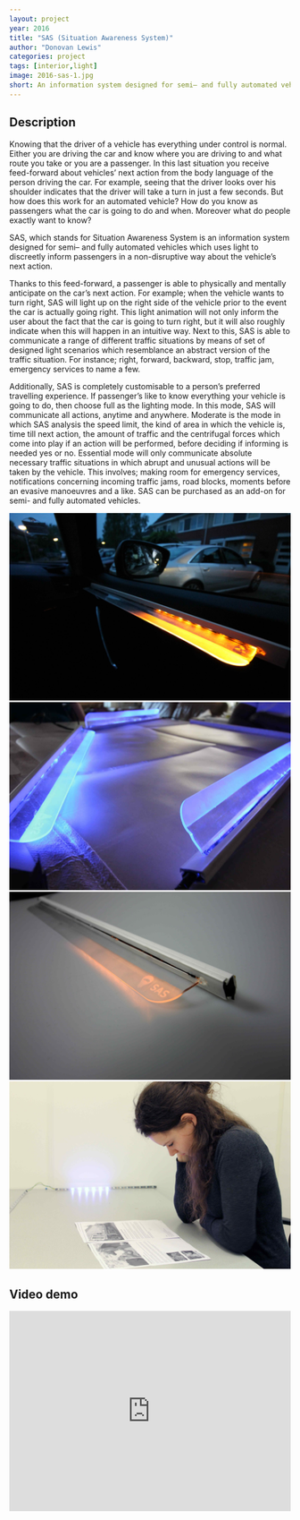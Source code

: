 ```yaml
---
layout: project
year: 2016
title: "SAS (Situation Awareness System)"
author: "Donovan Lewis"
categories: project
tags: [interior,light]
image: 2016-sas-1.jpg
short: An information system designed for semi– and fully automated vehicles which uses light to discreetly inform passengers in a non-disruptive way about the vehicle’s next action.
---
```


## Description
Knowing that the driver of a vehicle has everything under control is normal. Either you are driving the car and know where you are driving to and what route you take or you are a passenger. In this last situation you receive feed-forward about vehicles’ next action from the body language of the person driving the car. For example, seeing that the driver looks over his shoulder indicates that the driver will take a turn in just a few seconds. But how does this work for an automated vehicle? How do you know as passengers what the car is going to do and when. Moreover what do people exactly want to know?

SAS, which stands for Situation Awareness System is an information system designed for semi– and fully automated vehicles which uses light to discreetly inform passengers in a non-disruptive way about the vehicle’s next action.

Thanks to this feed-forward, a passenger is able to physically and mentally anticipate on the car’s next action. For example; when the vehicle wants to turn right, SAS will light up on the right side of the vehicle prior to the event the car is actually going right. This light animation will not only inform the user about the fact that the car is going to turn right, but it will also roughly indicate when this will happen in an intuitive way. Next to this, SAS is able to communicate a range of different traffic situations by means of set of designed light scenarios which resemblance an abstract version of the traffic situation. For instance; right, forward, backward, stop, traffic jam, emergency services to name a few.

Additionally, SAS is completely customisable to a person’s preferred travelling experience. If passenger’s like to know everything your vehicle is going to do, then choose full as the lighting mode. In this mode, SAS will communicate all actions, anytime and anywhere. Moderate is the mode in which SAS analysis the speed limit, the kind of area in which the vehicle is, time till next action, the amount of traffic and the centrifugal forces which come into play if an action will be performed, before deciding if informing is needed yes or no. Essential mode will only communicate absolute necessary traffic situations in which abrupt and unusual actions will be taken by the vehicle. This involves; making room for emergency services, notifications concerning incoming traffic jams, road blocks, moments before an evasive manoeuvres and a like. SAS can be purchased as an add-on for semi- and fully automated vehicles.

<div class="project-image">
  <img src="/assets/img/2016-sas-2.jpg">
</div>
<div class="project-image">
  <img src="/assets/img/2016-sas-3.jpg">
</div>
<div class="project-image">
  <img src="/assets/img/2016-sas-4.jpg">
</div>
<div class="project-image">
  <img src="/assets/img/2016-sas-5.jpg">
</div>

## Video demo
<iframe style="display:inline-block; border:0px solid #FFF; width: 100%; height: 358px" src="https://www.youtube.com/embed/LKXMEMVmocE?playlist=LKXMEMVmocE&loop=1&autoplay=1&mute=1" frameborder="0" allowfullscreen></iframe>
